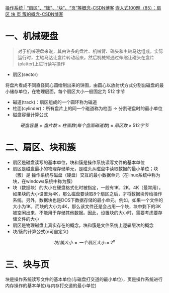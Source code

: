 
[操作系统 | “扇区”、“簇”、“块”、“页”等概念-CSDN博客](https://blog.csdn.net/weixin_47187147/article/details/126908793)
[嵌入式100题（85）：扇区 块 页 簇的概念-CSDN博客](https://blog.csdn.net/SWK_dy/article/details/114199478)


# 一、机械硬盘

> 对于机械硬盘来说，其由许多的盘片、机械臂、磁头和主轴马达组成，实际运行时，主轴马达让盘片转动起来，然后机械臂通过伸缩让磁头在盘片(platter)上进行读写操作

- 扇区(sector)

将盘片看成不同直径同心圆绘制出来的饼图，由圆心以放射状方式分割出磁盘的最小储存单位，在物理层面，每个扇区大小一般固定为 512 字节

- 磁道(track)：扇区组成的一个圆环称为磁道
- 柱面(cylinder)：所有盘片上的同一个磁道称为柱面 -> 分割硬盘时的最小单位
- 磁盘容量计算公式

$$
硬盘容量=盘片数 \times 柱面数(每个盘面磁道数) \times 扇区数 \times 512字节
$$

# 二、扇区、块和簇

+ 扇区是磁盘读写的基本单位，块和簇是操作系统读写文件的基本单位
+ 扇区是磁盘最小的物理存储单元，是磁头从磁盘中读取数据的最小单位；块（簇）是 操作系统与磁盘（硬盘）交互的最小数据单元（在linux系统中称为块，在windows系统中称为簇）
+ 块（数据块）的大小在硬盘格式化时被指定，一般有1K，2K，4K（最常用）。如果块的大小设置为4K，那么磁盘要读取8个扇区之后，才将数据块传给操作系统。另外，数据块也是DOS下数据存储的最小单元。例如，如果一个文件的大小为1K，而块的大小为4K，那么该文件还是会占用一个块，块中剩下的3K被空闲出来，不能用于存储其他数据。因此，设置块的大小时，需要考虑要存储文件的大小
+ 扇区是物理磁盘上真实存在的概念，块和簇是文件系统上逻辑层次的概念
+ 块/簇的计算公式(n可自定义)

$$
块/簇大小=一个扇区大小 \times 2^n
$$

# 三、块与页

块是操作系统读写文件的基本单位(与磁盘打交道的最小单位)，页是操作系统进行内存操作的基本单位(与内存打交道的最小单位)